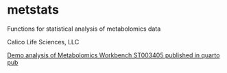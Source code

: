 # metstats
Functions for statistical analysis of metabolomics data

Calico Life Sciences, LLC

[Demo analysis of Metabolomics Workbench ST003405 published in quarto pub](https://delfarah.quarto.pub/metstats-demo---metabolomics-workbench-st003405/)
